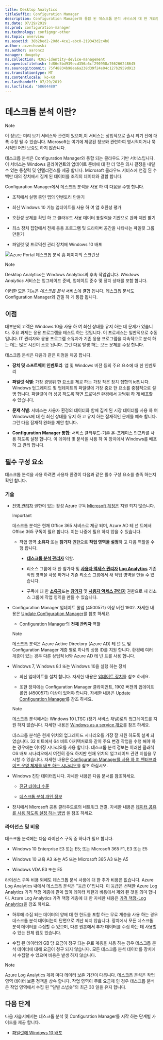 ```yaml
---
title: Desktop Analytics
titleSuffix: Configuration Manager
description: Configuration Manager와 통합 된 데스크톱 분석 서비스에 대 한 개요입니다.
ms.date: 07/29/2019
ms.prod: configuration-manager
ms.technology: configmgr-other
ms.topic: overview
ms.assetid: 38b2bed2-20dd-4ce1-abc0-219343d2c4b8
author: aczechowski
ms.author: aaroncz
manager: dougeby
ms.collection: M365-identity-device-management
ms.openlocfilehash: fd86e5bd939ecd356a6cf290958a766266248645
ms.sourcegitcommit: 75f48834b98ea6a238d39f24e04c127b2959d913
ms.translationtype: MT
ms.contentlocale: ko-KR
ms.lasthandoff: 07/29/2019
ms.locfileid: "68604480"
---
```

# <a name="what-is-desktop-analytics"></a>데스크톱 분석 이란?

> [!Note]  
> 이 정보는 미리 보기 서비스와 관련이 있으며,이 서비스는 상업적으로 출시 되기 전에 대폭 수정 될 수 있습니다. Microsoft는 여기에 제공된 정보와 관련하여 명시적이거나 묵시적인 어떤 보증도 하지 않습니다.  

데스크톱 분석은 Configuration Manager와 통합 되는 클라우드 기반 서비스입니다. 이 서비스는 Windows 클라이언트의 업데이트 준비에 대 한 더 많은 의사 결정을 내릴 수 있는 통찰력 및 인텔리전스를 제공 합니다. Microsoft 클라우드 서비스에 연결 된 수백만 대의 장치에서 집계 된 데이터를 조직의 데이터와 결합 합니다.

Configuration Manager에서 데스크톱 분석을 사용 하 여 다음을 수행 합니다.  

- 조직에서 실행 중인 앱의 인벤토리 만들기  

- 최신 Windows 10 기능 업데이트를 사용 하 여 앱 호환성 평가  

- 호환성 문제를 확인 하 고 클라우드 사용 데이터 통찰력을 기반으로 완화 제안 받기  

- 최소 장치 집합에서 전체 응용 프로그램 및 드라이버 공간을 나타내는 파일럿 그룹 만들기  

- 파일럿 및 프로덕션 관리 장치에 Windows 10 배포  

![Azure Portal 데스크톱 분석 홈 페이지의 스크린샷](media/portal-home.png)

> [!Note]  
> Desktop Analytics는 Windows Analytics의 후속 작업입니다. *Windows Analytics* 서비스는 업그레이드 준비, 업데이트 준수 및 장치 상태를 포함 합니다.
>
> 이러한 모든 기능은 *데스크톱 분석* 서비스에 결합 됩니다. 데스크톱 분석도 Configuration Manager와 긴밀 하 게 통합 됩니다.



## <a name="benefits"></a>이점

대부분의 고객은 Windows 10을 사용 하 여 최신 상태를 유지 하는 데 문제가 있습니다. 주요 과제는 응용 프로그램을 테스트 하는 것입니다. 이 프로세스는 일반적으로 수동입니다. IT 관리자와 응용 프로그램 소유자가 기존 응용 프로그램을 지속적으로 분석 하는 데는 많은 시간이 소요 됩니다. 그런 다음 발생 하는 모든 문제를 수정 합니다.

데스크톱 분석은 다음과 같은 이점을 제공 합니다.

- **장치 및 소프트웨어 인벤토리**: 앱 및 Windows 버전 등의 주요 요소에 대 한 인벤토리  

- **파일럿 식별**: 가장 광범위 한 요소를 제공 하는 가장 작은 장치 집합의 id입니다. Windows 업그레이드 및 업데이트의 파일럿에 가장 중요 한 요소를 중점적으로 설명 합니다. 파일럿이 더 성공 하도록 하면 프로덕션 환경에서 광범위 하 게 배포할 수 있습니다.  

- **문제 식별**: 서비스는 사용자 환경의 데이터와 함께 집계 된 시장 데이터를 사용 하 여 Windows에 대 한 최신 상태를 유지 하 고 유지 하는 잠재적인 문제를 예측 합니다. 그런 다음 잠재적 완화를 제안 합니다.  

- **Configuration Manager 통합**: 서비스 클라우드-기존 온-프레미스 인프라를 사용 하도록 설정 합니다. 이 데이터 및 분석을 사용 하 여 장치에서 Windows를 배포 하 고 관리 합니다.  



## <a name="prerequisites"></a>필수 구성 요소

데스크톱 분석을 사용 하려면 사용자 환경이 다음과 같은 필수 구성 요소를 충족 하는지 확인 합니다.


### <a name="technical"></a>기술

- [전역 관리자](https://docs.microsoft.com/azure/active-directory/users-groups-roles/directory-assign-admin-roles#company-administrator) 권한이 있는 활성 Azure 구독 [Microsoft 계정은](https://docs.microsoft.com/windows/security/identity-protection/access-control/microsoft-accounts) 지원 되지 않습니다.  

    > [!Important]  
    > 데스크톱 분석은 현재 Office 365 서비스로 제공 되며, Azure AD 테 넌 트에서 Office 365 구독이 필요 합니다. 이는 나중에 필요 하지 않을 수 있습니다.

    - 작업 영역 **소유자** 또는 **참가자** 권한으로 **작업 영역을 설정**하 고 다음 역할을 수행 합니다.  

      - [**데스크톱 분석 관리자**](https://docs.microsoft.com/azure/active-directory/users-groups-roles/directory-assign-admin-roles) 역할.

      - 리소스 그룹에 대 한 참가자 및 [**사용자 액세스 관리자**](https://docs.microsoft.com/azure/role-based-access-control/built-in-roles#user-access-administrator) [**Log Analytics**](https://docs.microsoft.com/azure/role-based-access-control/built-in-roles#log-analytics-contributor) 기존 작업 영역을 사용 하거나 기존 리소스 그룹에서 새 작업 영역을 만들 수 있습니다.

      - 구독에 대 한 [**소유자**](https://docs.microsoft.com/azure/role-based-access-control/built-in-roles#owner)또는 [**참가자**](https://docs.microsoft.com/azure/role-based-access-control/built-in-roles#contributor) 및 [**사용자 액세스 관리자**](https://docs.microsoft.com/azure/role-based-access-control/built-in-roles#user-access-administrator) 권한으로 새 리소스 그룹에 작업 영역을 만들 수 있습니다.  

- Configuration Manager 업데이트 롤업 (4500571) 이상 버전 1902. 자세한 내용은 [Update Configuration Manager](/sccm/desktop-analytics/connect-configmgr#bkmk_hotfix)를 참조 하세요.  

    - Configuration Manager의 [**전체 관리자**](/sccm/core/understand/fundamentals-of-role-based-administration#bkmk_Planroles) 역할  

    > [!Note]  
    > 데스크톱 분석은 Azure Active Directory (Azure AD) 테 넌 트 및 Configuration Manager 계층 별로 하나의 상용 ID를 지원 합니다. 환경에 여러 계층이 있는 경우 다른 상업적 Id와 Azure AD 테 넌 트를 사용 합니다.<!-- 4958160 -->

- Windows 7, Windows 8.1 또는 Windows 10을 실행 하는 장치  

    - 최신 업데이트를 설치 합니다. 자세한 내용은 [업데이트 장치](/sccm/desktop-analytics/enroll-devices#update-devices)를 참조 하세요.  

    - 또한 장치에는 Configuration Manager 클라이언트, 1902 버전의 업데이트 롤업 (4500571) 이상이 있어야 합니다. 자세한 내용은 [Update Configuration Manager](/sccm/desktop-analytics/connect-configmgr#bkmk_hotfix)를 참조 하세요.  

    > [!Note]  
    > 데스크톱 분석에서는 Windows 10 LTSC (장기 서비스 채널)로의 업그레이드를 지원 하지 않습니다. 자세한 내용은 [Windows as a service 개요](https://docs.microsoft.com/windows/deployment/update/waas-overview#long-term-servicing-channel)를 참조 하세요.
    >
    > 데스크톱 분석은 현재 위치의 업그레이드 시나리오를 가장 잘 지원 하도록 설계 되었습니다. 32 비트에서 64 비트 아키텍처로와 같이 주요 변경 작업을 수행 해야 하는 경우에는 이미징 시나리오를 사용 합니다. 데스크톱 분석 정보는 이러한 클래식 OS 배포 시나리오에서 여전히 중요 하지만 현재 위치의 업그레이드 관련 지침을 무시할 수 있습니다. 자세한 내용은 [Configuration Manager를 사용 하 여 엔터프라이즈 운영 체제를 배포 하는 시나리오](/sccm/osd/deploy-use/scenarios-to-deploy-enterprise-operating-systems)를 참조 하십시오.

- Windows 진단 데이터입니다. 자세한 내용은 다음 문서를 참조하세요.  

    - [진단 데이터 수준](/sccm/desktop-analytics/enable-data-sharing#diagnostic-data-levels)  

    - [데스크톱 분석 개인 정보](/sccm/desktop-analytics/privacy)  

- 장치에서 Microsoft 공용 클라우드로의 네트워크 연결. 자세한 내용은 [데이터 공유를 사용 하도록 설정 하는 방법](/sccm/desktop-analytics/enable-data-sharing) 을 참조 하세요.  


### <a name="licensing-and-costs"></a>라이선스 및 비용

데스크톱 분석에는 다음 라이선스 구독 중 하나가 필요 합니다.

- Windows 10 Enterprise E3 또는 E5; 또는 Microsoft 365 F1, E3 또는 E5  

- Windows 10 교육 A3 또는 A5 또는 Microsoft 365 A3 또는 A5  

- Windows VDA E3 또는 E5  

라이선스 구독 비용 외에도 데스크톱 분석 사용에 대 한 추가 비용은 없습니다. Azure Log Analytics 내에서 데스크톱 분석은 "등급 0"입니다. 이 등급은 선택한 Azure Log Analytics 가격 책정 계층에 관계 없이 데이터 제한과 비용에서 제외 된 것을 의미 합니다. Azure Log Analytics 가격 책정 계층에 대 한 자세한 내용은 [가격 책정-Log Analytics](https://azure.microsoft.com/pricing/details/monitor/)을 참조 하세요.

- 하루에 수집 되는 데이터의 양에 대 한 한도를 포함 하는 무료 계층을 사용 하는 경우 데스크톱 분석 데이터는이 단면으로 계산 되지 않습니다. 장치에서 모든 데스크톱 분석 데이터를 수집할 수 있으며, 다른 원본에서 추가 데이터를 수집 하는 데 사용할 수 있는 전체 캡도 있습니다.

- 수집 된 데이터의 GB 당 요금이 청구 되는 유료 계층을 사용 하는 경우 데스크톱 분석 데이터에 대해 요금이 청구 되지 않습니다. 모든 데스크톱 분석 데이터를 장치에서 수집할 수 있으며 비용은 발생 하지 않습니다.

> [!Note]  
> Azure Log Analytics 계획 마다 데이터 보존 기간이 다릅니다. 데스크톱 분석은 작업 영역 데이터 보존 정책을 상속 합니다. 작업 영역이 무료 요금제 인 경우 데스크톱 분석은 작업 영역에서 수집 된 "일별 스냅숏"의 최근 30 일을 유지 합니다.


## <a name="next-steps"></a>다음 단계

다음 자습서에서는 데스크톱 분석 및 Configuration Manager를 시작 하는 단계별 가이드를 제공 합니다.  

- [파일럿에 Windows 10 배포](/sccm/desktop-analytics/tutorial-windows10)  
